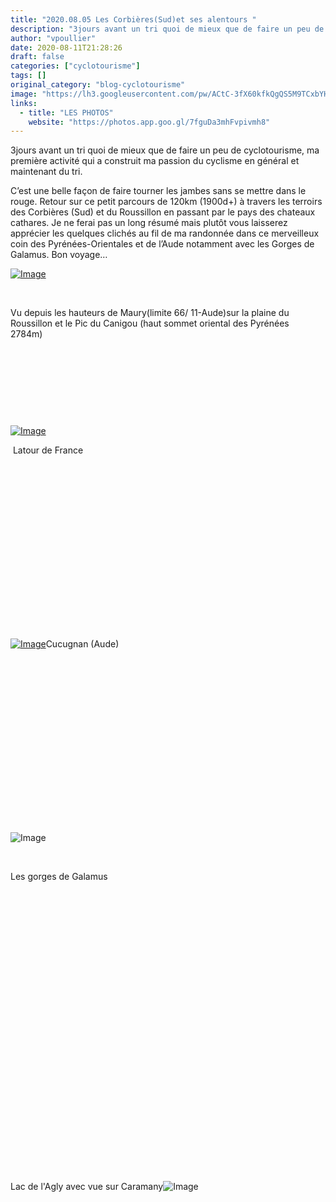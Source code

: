 ```yaml
---
title: "2020.08.05 Les Corbières(Sud)et ses alentours "
description: "3jours avant un tri quoi de mieux que de faire un peu de cyclotourisme, ma première activité qui a construit ma passion du cyclisme en général et maintenant du tri."
author: "vpoullier"
date: 2020-08-11T21:28:26
draft: false
categories: ["cyclotourisme"]
tags: []
original_category: "blog-cyclotourisme"
image: "https://lh3.googleusercontent.com/pw/ACtC-3fX60kfkQgQS5M9TCxbYHszA-kblHRFt5Sn0yFGF42zaL05yjHZIDevTCP8RgodGYVoleLR5A9Kis4K81KIuuQ4xfUUBb-P0JDqsAgooREW310GUp9KFCMzkvteM3-PNGgYzK9aknxwT8bDrhNq52QcRA=w604-h341-no?authuser=0"
links:
  - title: "LES PHOTOS"
    website: "https://photos.app.goo.gl/7fguDa3mhFvpivmh8"
---
```


3jours avant un tri quoi de mieux que de faire un peu de cyclotourisme, ma première activité qui a construit ma passion du cyclisme en général et maintenant du tri.

<!--more-->

C’est une belle façon de faire tourner les jambes sans se mettre dans le rouge. Retour sur ce petit parcours de 120km (1900d+) à travers les terroirs des Corbières (Sud) et du Roussillon en passant par le pays des chateaux cathares. Je ne ferai pas un long résumé mais plutôt vous laisserez apprécier les quelques clichés au fil de ma randonnée dans ce merveilleux coin des Pyrénées-Orientales et de l’Aude notamment avec les Gorges de Galamus. Bon voyage…

[![Image](https://lh3.googleusercontent.com/7YNiWmQO6ZyJd2WylZDLHUH9uIUepypWSXlykguBdUDB8EHnSvEKzWttMkDuNUGKTyJxh7LmcMrMv6rbjwnaDXUbX5TRVRRSedUajeI3KHdZhkg9pY5bdFoY-oowJ2x2iXplix7fEHwbD5fxvaYZbL41osqn7jLK7X7xgkojWSEONhfMD5cg2c4dI-GXwISIxgf8wcKhEx16FIs7xowxOxhaFoIsCAHHPI5aTI6c2QBbYCXnrbhbw3GgtSFlDFXcis7Sgakm6hNaRNguJqevypQSzyHcGr769BJZjjACNI67LLiDQl1IzzPw7G0fHikXTO6UuI_UGFKyOUlDjS35seVqw1CP8y2qFWNU3h5bXPdoCYOazUGasLtNkKS9g5vUgD0sBkU7wNgJLXaPxnLbjROl08Jwc6Q1phUnk54BFKh402PSEvps32EQ5W3GjXiOKUjx6CzRL3UsOKATRnkoZ09OjGC7fVsEkNO22Pv8LnQBDqqGdlMKjicGkaGlp-XwCduElFZFfabf6AcVG18kUqvwDWmljSfv_fkntTijjvhmvlPHsamt-8cB_3r-T2hZAJIPO8J9qxu0nMPT9VkvqT26f0oV8a9xh9-lRxf6fnXNxQZkIuMG92UpoM5phObBljnHkq-DwxaQohP6ox78dAX0xEsk-7ny9xT9Vw161d74k2fGJiDu_S8nv7FL0w=w1600-h732-no?authuser=0)](https://lh3.googleusercontent.com/7YNiWmQO6ZyJd2WylZDLHUH9uIUepypWSXlykguBdUDB8EHnSvEKzWttMkDuNUGKTyJxh7LmcMrMv6rbjwnaDXUbX5TRVRRSedUajeI3KHdZhkg9pY5bdFoY-oowJ2x2iXplix7fEHwbD5fxvaYZbL41osqn7jLK7X7xgkojWSEONhfMD5cg2c4dI-GXwISIxgf8wcKhEx16FIs7xowxOxhaFoIsCAHHPI5aTI6c2QBbYCXnrbhbw3GgtSFlDFXcis7Sgakm6hNaRNguJqevypQSzyHcGr769BJZjjACNI67LLiDQl1IzzPw7G0fHikXTO6UuI_UGFKyOUlDjS35seVqw1CP8y2qFWNU3h5bXPdoCYOazUGasLtNkKS9g5vUgD0sBkU7wNgJLXaPxnLbjROl08Jwc6Q1phUnk54BFKh402PSEvps32EQ5W3GjXiOKUjx6CzRL3UsOKATRnkoZ09OjGC7fVsEkNO22Pv8LnQBDqqGdlMKjicGkaGlp-XwCduElFZFfabf6AcVG18kUqvwDWmljSfv_fkntTijjvhmvlPHsamt-8cB_3r-T2hZAJIPO8J9qxu0nMPT9VkvqT26f0oV8a9xh9-lRxf6fnXNxQZkIuMG92UpoM5phObBljnHkq-DwxaQohP6ox78dAX0xEsk-7ny9xT9Vw161d74k2fGJiDu_S8nv7FL0w=w1600-h732-no?authuser=0)

&nbsp;

Vu depuis les hauteurs de Maury(limite 66/ 11-Aude)sur la plaine du Roussillon et le Pic du Canigou (haut sommet oriental des Pyrénées 2784m)&nbsp;

&nbsp;

&nbsp;

&nbsp;

&nbsp;

[![Image](https://lh3.googleusercontent.com/hklclKmgILpkAfy5Kog8XY0hmT4jG_XjB3kk7bJDThPOnnbRomwsJVdB5PcrlEC4n40GlQd9Odu1KcR6SkiOHALarEsN5zgp6Ljj83MFb11aDCLm1KMtlKIA3tpcusAeFefYa4usEOWDIkp23hqIm4dyGnhTle-3YBVz6cTYvybnSRzb5BbijgyW8EOqLAvawt85uloBcaZEoXHJT82xQk8usxUhMwaBuCIpNcdILEthmOGYi7VS7cqyFwCnWNGlbfW6zEW7Tcqg81EiHB8vsc0NzpygHLd0TFYYIEormCdBBicF3CCrCeo7V5w21A-oKFmIn2du8RDUyzsAQOaAeuadnmfsruozRm-JC771O990yD_8Dm3QuiAC8QIy16UEtpYpcZtz5muz5VmdfqCS4hBaVWMJIPx-iAKIl7CxU96dvTc04o10jvS8W_Ej2_M5Dbjtm5EgWS2RaEvMtPFLy4BUnhYHAUUHpCpIztJTRYAtDsRx3bil3LgBclRvcIww3cuCqEkL7ZGsNxAxS7beW4gHG_16nKsnEWYeKtogSgMnovo7X3ETaxFfHGv4qMOoUfpGZghq_WbeVk4UkqtnVPg-FjS0OzT0dQZG1vNm6eiCEZcyJ7yDta_e_r4ZDG39Cdsfgf0dmZuRzM98oXApO4B1pwKkjh6NRZBNoRKnv-iYnPIYB4jvJogA5_iwGg=w1019-h764-no?authuser=0)](https://lh3.googleusercontent.com/hklclKmgILpkAfy5Kog8XY0hmT4jG_XjB3kk7bJDThPOnnbRomwsJVdB5PcrlEC4n40GlQd9Odu1KcR6SkiOHALarEsN5zgp6Ljj83MFb11aDCLm1KMtlKIA3tpcusAeFefYa4usEOWDIkp23hqIm4dyGnhTle-3YBVz6cTYvybnSRzb5BbijgyW8EOqLAvawt85uloBcaZEoXHJT82xQk8usxUhMwaBuCIpNcdILEthmOGYi7VS7cqyFwCnWNGlbfW6zEW7Tcqg81EiHB8vsc0NzpygHLd0TFYYIEormCdBBicF3CCrCeo7V5w21A-oKFmIn2du8RDUyzsAQOaAeuadnmfsruozRm-JC771O990yD_8Dm3QuiAC8QIy16UEtpYpcZtz5muz5VmdfqCS4hBaVWMJIPx-iAKIl7CxU96dvTc04o10jvS8W_Ej2_M5Dbjtm5EgWS2RaEvMtPFLy4BUnhYHAUUHpCpIztJTRYAtDsRx3bil3LgBclRvcIww3cuCqEkL7ZGsNxAxS7beW4gHG_16nKsnEWYeKtogSgMnovo7X3ETaxFfHGv4qMOoUfpGZghq_WbeVk4UkqtnVPg-FjS0OzT0dQZG1vNm6eiCEZcyJ7yDta_e_r4ZDG39Cdsfgf0dmZuRzM98oXApO4B1pwKkjh6NRZBNoRKnv-iYnPIYB4jvJogA5_iwGg=w1019-h764-no?authuser=0)

&nbsp;Latour de France

&nbsp;

&nbsp;

&nbsp;

&nbsp;

&nbsp;

&nbsp;

&nbsp;

&nbsp;

&nbsp;

[![Image](https://lh3.googleusercontent.com/8YjjLBZ314BCqIXDxfXDCaWZhT90TZ7U8ambnow4D0orD8lbk3BKTpQIRiqWvhCBZDVyh6vQiCF-r_6fkkCAXpSnLZX_yKgZlMCJdhaWZjZnJWyiRh522435aFEGq-A1FoXIpcqiU0rRC1CN6Y75QIy7G1mKluCkr-fZ2rvaM9_9OkF8tCqLelE8eBs4Ihnp8QqQVeBT9PirQWf_O8TBkgigKH80bpuDxk5U4_UrqTl643fbaC_OLcDqOAwrYH0zZd9cjLeRZBsnXYO7sQp6lS12f3OOeEzZWvYfIfo_7h8oOWEqakM-ZSwQvD32OpKN6r62T_BWRZWN66iocKBC8UehDheEaZcwCMU9hsf9kOyJJbYpGQ1NtIaQUK4vR-np-B4tg6mqeaVkiipwq7as1lLa9gdFtmCiyt1t8BhKOvUl52VXuSNuEVPbjvMF38V3hwOmDOfFfwbVq3_-a17zfLnXfYnzwXT2W9Us7oA6En0qZWSM2ELhyqsZYZqhoFaz1iNGW44IC9MkOxFo0h4Z5VlnewBf_B5jd6hjrRjHKC7toLxji57XZReWK4hU1H-zLTew81kVNXQF9GjBi5w1woCcB8NOChDaUmluyk9l1HHpk3sroHRolkCNtQcuJydjOZ8bSBfSTk3vvhd1HvJjJ5EPgZRZLMKU13WQ6o0DB4nSGOwKR4rBLET0ZJ9cBA=w1019-h764-no?authuser=0)](https://lh3.googleusercontent.com/8YjjLBZ314BCqIXDxfXDCaWZhT90TZ7U8ambnow4D0orD8lbk3BKTpQIRiqWvhCBZDVyh6vQiCF-r_6fkkCAXpSnLZX_yKgZlMCJdhaWZjZnJWyiRh522435aFEGq-A1FoXIpcqiU0rRC1CN6Y75QIy7G1mKluCkr-fZ2rvaM9_9OkF8tCqLelE8eBs4Ihnp8QqQVeBT9PirQWf_O8TBkgigKH80bpuDxk5U4_UrqTl643fbaC_OLcDqOAwrYH0zZd9cjLeRZBsnXYO7sQp6lS12f3OOeEzZWvYfIfo_7h8oOWEqakM-ZSwQvD32OpKN6r62T_BWRZWN66iocKBC8UehDheEaZcwCMU9hsf9kOyJJbYpGQ1NtIaQUK4vR-np-B4tg6mqeaVkiipwq7as1lLa9gdFtmCiyt1t8BhKOvUl52VXuSNuEVPbjvMF38V3hwOmDOfFfwbVq3_-a17zfLnXfYnzwXT2W9Us7oA6En0qZWSM2ELhyqsZYZqhoFaz1iNGW44IC9MkOxFo0h4Z5VlnewBf_B5jd6hjrRjHKC7toLxji57XZReWK4hU1H-zLTew81kVNXQF9GjBi5w1woCcB8NOChDaUmluyk9l1HHpk3sroHRolkCNtQcuJydjOZ8bSBfSTk3vvhd1HvJjJ5EPgZRZLMKU13WQ6o0DB4nSGOwKR4rBLET0ZJ9cBA=w1019-h764-no?authuser=0)Cucugnan (Aude)

&nbsp;

&nbsp;

&nbsp;

&nbsp;

&nbsp;

&nbsp;

&nbsp;

&nbsp;

&nbsp;

![Image](https://lh3.googleusercontent.com/pJJl6bzZiGcjfL55UB8ynzh5KsHhYCX7CS2SomnIJKiO6zYusKYlqjNE4o0LKngH8Mdk31XaX4-5C4c4e0qvP9kPIPu8As4drU8AQf43aptUCZpaTWLzlfYYbhwxi8zaRSvQ2p9c-wnQt_ElxLNHQoRgEFYPeKriPpaHKs4H29GC6P7mrPsJIT5nKc-0BcBb78jHdw-szbtXt0Z_459u1Xeq0z_Y8nrptmPU_GOhk_Uf77MPtzEzCFk25CfC2J6aFu3VoA8Mk3l8o2xKm0-OGABlqrhvHLWAAEhX0-AWmziI5MewVpF3jiW-NkVEo9eh2k4OcIil0_ibY2VR5K-lXJVhru-RVwdUJxPdzFIgENi3gTMzex-hbp4UJELdCFznjLMKqFx9hrhncv6XceQ6gcE-8k2g-qlVWr_ZzUocx51ERDfwstegVK5dfZZc_wWgUXuVgbclW7HVx0pLlFuAuwW3MlDLAWTcwxGsEDjmMdqsUFc6xGPp6BfmxMmSXREU9mUSMSdsos_TeTR6j_wYUfvipfZ-1-Z44rCnOxCqEv_MeBcDcsTRlS8XMCRF4HKYjM9AbBKkxXBQ16fMoejdzfnUYV1c4hKJyAEJTYfofNShddbfvP72c1Av15-8Y0cxRjYNqYdGE49IjG91HIwgwZheA2DX-oAtCaeEe83Knq7qg8aNojVIR3KaGGz0Yg=w574-h764-no?authuser=0)

&nbsp;

Les gorges de Galamus&nbsp;

&nbsp;

&nbsp;

&nbsp;

&nbsp;

&nbsp;

&nbsp;

&nbsp;

&nbsp;

&nbsp;

&nbsp;

&nbsp;

&nbsp;

&nbsp;

&nbsp;

&nbsp;

Lac de l'Agly avec vue sur Caramany![Image](https://lh3.googleusercontent.com/DbMvOsZII2_aiz5xRP1rz1BeSPiZRZjmrkqAkgyITh8jJaJrSnLQVOPeSF2mbgsxitj_UdlruE_ueQFsLWeM56s5szUXgGOFSFtsf1EE-7lR3-GOpVN1frFr_lPo5DeMvUdQeYHRLnD1cFu2kcdR927WNtTCULhJFs-jFvZAM8PSgb1bb8ZooK5LtbBEU9gct51uqt26E4ErALiC5nLEvJmvBMf1eyezUzsUAH1nOuK9Xmyol1LnsY0VLCrx7h8Cyc6dAfbMZ6pH1dpNM3pPtjIzc67SWGN7zm78FW8UjLSHzWNbXp8Kcmg_r9fZPTPwSdIkh9jrUA_GCaEyRxvmAG-lm3MEACy7kT0BoFyl32BawXwP-tbnaTMy5aOnEfoh83oJIGp11KPH-nMqkJwCKH0W1U1w6EQBI-0pcV9Tcl1fOWd9C1A9W5r5xdNwso1VaYcVHoQmdyVDMBbJtBrRH3y7tQBIXzwPNMUku2rGb5zXa9aawPYgWpDOeb2imOD9LakYgeXAXGm84Lfddjf67ytBngyRRLgyie0lKSI4KxAjJswtrVIlMi1XWMIO5IrXwo6Cxv3-cAovrm4b7BGs6PIg8meNYsyKtZjDKnT1E6VvDBthxSDuWCe6NJ3P_lOdXHftRJkTf1dBQYuLWCWcj3-kzzNlhed4IZPWUVFeB_hHdFjMYcc9gt5Ih5lP_A=w1019-h764-no?authuser=0)[](https://lh3.googleusercontent.com/pJJl6bzZiGcjfL55UB8ynzh5KsHhYCX7CS2SomnIJKiO6zYusKYlqjNE4o0LKngH8Mdk31XaX4-5C4c4e0qvP9kPIPu8As4drU8AQf43aptUCZpaTWLzlfYYbhwxi8zaRSvQ2p9c-wnQt_ElxLNHQoRgEFYPeKriPpaHKs4H29GC6P7mrPsJIT5nKc-0BcBb78jHdw-szbtXt0Z_459u1Xeq0z_Y8nrptmPU_GOhk_Uf77MPtzEzCFk25CfC2J6aFu3VoA8Mk3l8o2xKm0-OGABlqrhvHLWAAEhX0-AWmziI5MewVpF3jiW-NkVEo9eh2k4OcIil0_ibY2VR5K-lXJVhru-RVwdUJxPdzFIgENi3gTMzex-hbp4UJELdCFznjLMKqFx9hrhncv6XceQ6gcE-8k2g-qlVWr_ZzUocx51ERDfwstegVK5dfZZc_wWgUXuVgbclW7HVx0pLlFuAuwW3MlDLAWTcwxGsEDjmMdqsUFc6xGPp6BfmxMmSXREU9mUSMSdsos_TeTR6j_wYUfvipfZ-1-Z44rCnOxCqEv_MeBcDcsTRlS8XMCRF4HKYjM9AbBKkxXBQ16fMoejdzfnUYV1c4hKJyAEJTYfofNShddbfvP72c1Av15-8Y0cxRjYNqYdGE49IjG91HIwgwZheA2DX-oAtCaeEe83Knq7qg8aNojVIR3KaGGz0Yg=w574-h764-no?authuser=0)

&nbsp;

&nbsp;
